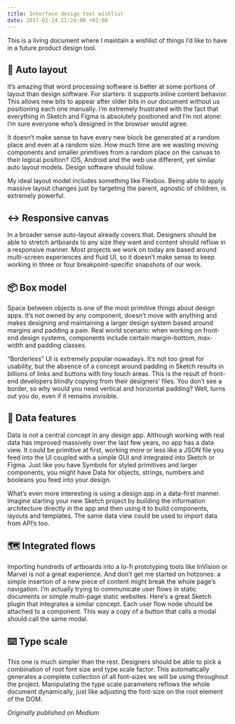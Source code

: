 ```yaml
---
title: Interface design tool wishlist
date: 2017-02-14 21:24:00 +02:00
---
```


This is a living document where I maintain a wishlist of things I’d like to have in a future product design tool.

## 📐 Auto layout
It’s amazing that word processing software is better at some portions of layout than design software. For starters: it supports inline content behavior. This allows new bits to appear after older bits in our document without us positioning each one manually. I’m extremely frustrated with the fact that everything in Sketch and Figma is absolutely positioned and I’m not alone: I’m sure everyone who’s designed in the browser would agree.

It doesn’t make sense to have every new block be generated at a random place and even at a random size. How much time are we wasting moving components and smaller primitives from a random place on the canvas to their logical position? iOS, Android and the web use different, yet similar auto layout models. Design software should follow.

My ideal layout model includes something like Flexbox. Being able to apply massive layout changes just by targeting the parent, agnostic of children, is extremely powerful.

## ↔️ Responsive canvas
In a broader sense auto-layout already covers that. Designers should be able to stretch artboards to any size they want and content should reflow in a responsive manner. Most projects we work on today are based around multi-screen experiences and fluid UI, so it doesn’t make sense to keep working in three or four breakpoint-specific snapshots of our work.

## 📦 Box model
Space between objects is one of the most primitive things about design apps. It’s not owned by any component, doesn’t move with anything and makes designing and maintaining a larger design system based around margins and padding a pain. Real world scenario: when working on front-end design systems, components include certain margin-bottom, max-width and padding classes.

“Borderless” UI is extremely popular nowadays. It’s not too great for usability, but the absence of a concept around padding in Sketch results in billions of links and buttons with tiny touch areas. This is the result of front-end developers blindly copying from their designers’ files. You don’t see a border, so why would you need vertical and horizontal padding? Well, turns out you do, even if it remains invisible.

## 💾 Data features
Data is not a central concept in any design app. Although working with real data has improved massively over the last few years, no app has a data view. It could be primitive at first, working more or less like a JSON file you feed into the UI coupled with a simple GUI and integrated into Sketch or Figma. Just like you have Symbols for styled primitives and larger components, you might have Data for objects, strings, numbers and booleans you feed into your design.

What’s even more interesting is using a design app in a data-first manner. Imagine starting your new Sketch project by building the information architecture directly in the app and then using it to build components, layouts and templates. The same data view could be used to import data from API’s too.

## 🗺 Integrated flows
Importing hundreds of artboards into a lo-fi prototyping tools like InVision or Marvel is not a great experience. And don’t get me started on hotzones: a simple insertion of a new piece of content might break the whole page’s navigation. I’m actually trying to communicate user flows in static documents or simple multi-page static websites. Here’s a great Sketch plugin that integrates a similar concept. Each user flow node should be attached to a component. This way a copy of a button that calls a modal should call the same modal.

## ⌨️ Type scale
This one is much simpler than the rest. Designers should be able to pick a combination of root font size and type scale factor. This automatically generates a complete collection of all font-sizes we will be using throughout the project. Manipulating the type scale parameters reflows the whole document dynamically, just like adjusting the font-size on the root element of the DOM.

_Originally published on Medium_